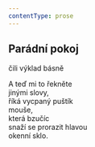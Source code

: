 ```yaml
---
contentType: prose
---
```


## Parádní pokoj  
čili výklad básně

A teď mi to řekněte  
jinými slovy,  
říká vycpaný puštík  
mouše,  
která bzučíc  
snaží se prorazit hlavou  
okenní sklo.
